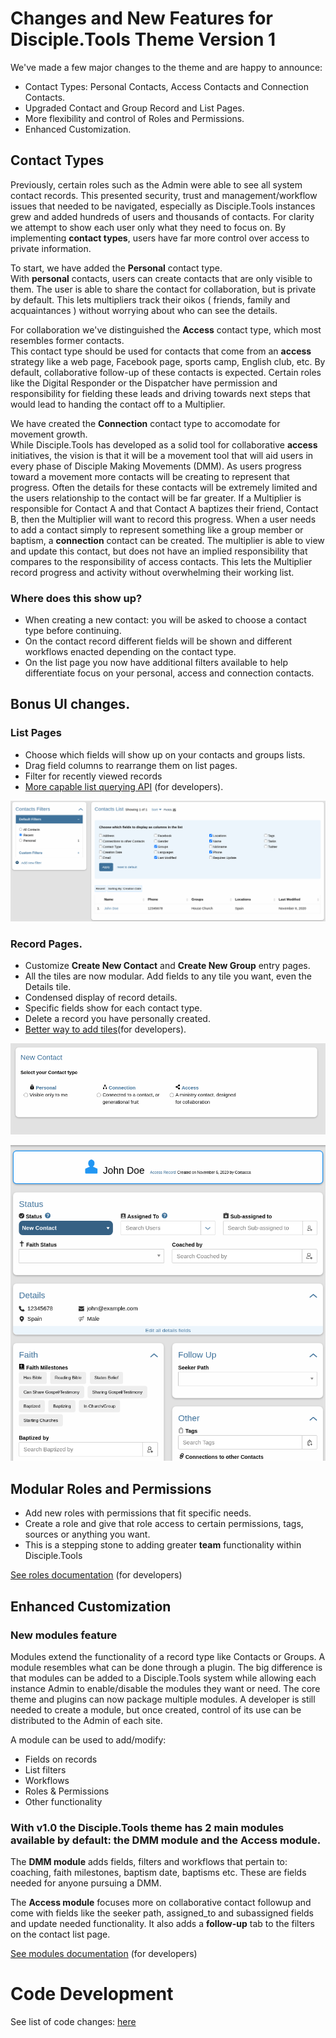 # Changes and New Features for Disciple.Tools Theme Version 1 

We've made a few major changes to the theme and are happy to announce:
- Contact Types: Personal Contacts, Access Contacts and Connection Contacts. 
- Upgraded Contact and Group Record and List Pages.
- More flexibility and control of Roles and Permissions.
- Enhanced Customization.


## Contact Types
Previously, certain roles such as the Admin were able to see all system contact records. This presented security, trust and management/workflow issues that needed to be navigated, especially as Disciple.Tools instances grew and added hundreds of users and thousands of contacts.  For clarity we attempt to show each user only what they need to focus on.  By implementing **contact types**, users have far more control over access to private information.

To start, we have added the **Personal** contact type.  
With **personal** contacts, users can create contacts that are only visible to them. The user is able to share the contact for collaboration, but is private by default. This lets multipliers track their oikos ( friends, family and acquaintances ) without worrying about who can see the details.

For collaboration we've distinguished the **Access** contact type, which most resembles former contacts.  
This contact type should be used for contacts that come from an **access** strategy like a web page, Facebook page, sports camp, English club, etc.  By default, collaborative follow-up of these contacts is expected. Certain roles like the Digital Responder or the Dispatcher have permission and responsibility for fielding these leads and driving towards next steps that would lead to handing the contact off to a Multiplier.   

We have created the **Connection** contact type to accomodate for movement growth.  
While Disciple.Tools has developed as a solid tool for collaborative **access** initiatives, the vision is that it will be a movement tool that will aid users in every phase of Disciple Making Movements (DMM).  As users progress toward a movement more contacts will be creating to represent that progress. Often the details for these contacts will be extremely limited and the users relationship to the contact will be far greater. 
If a Multiplier is responsible for Contact A and that Contact A baptizes their friend, Contact B, then the Multiplier will want to record this progress. When a user needs to add a contact simply to represent something like a group member or baptism, a **connection** contact can be created. The multiplier is able to view and update this contact, but does not have an implied responsibility that compares to the responsibility of access contacts.  This lets the Multiplier record progress and activity without overwhelming their working list. 

### Where does this show up?
- When creating a new contact: you will be asked to choose a contact type before continuing.
- On the contact record different fields will be shown and different workflows enacted depending on the contact type.
- On the list page you now have additional filters available to help differentiate focus on your personal, access and connection contacts.


## Bonus UI changes.

### List Pages
- Choose which fields will show up on your contacts and groups lists.
- Drag field columns to rearrange them on list pages.
- Filter for recently viewed records
- [More capable list querying API](../list-query.md) (for developers).

![](../../assets/select-list-fields.png)

### Record Pages.
- Customize **Create New Contact** and **Create New Group** entry pages.
- All the tiles are now modular. Add fields to any tile you want, even the Details tile.
- Condensed display of record details.
- Specific fields show for each contact type.
- Delete a record you have personally created.
- [Better way to add tiles](../field-and-tiles.md)(for developers).

![](../../assets/create-contact-types.png)

![](../../assets/contact-details.png)


## Modular Roles and Permissions
- Add new roles with permissions that fit specific needs. 
- Create a role and give that role access to certain permissions, tags, sources or anything you want.
- This is a stepping stone to adding greater **team** functionality within Disciple.Tools

[See roles documentation](../roles-permissions.md) (for developers)

## Enhanced Customization 

### New modules feature
Modules extend the functionality of a record type like Contacts or Groups. A module resembles what can be done through a plugin. The big difference is that modules can be added to a Disciple.Tools system while allowing each instance Admin to enable/disable the modules they want or need. The core theme and plugins can now package multiple modules.  A developer is still needed to create a module, but once created, control of its use can be distributed to the Admin of each site.

A module can be used to add/modify:
- Fields on records
- List filters
- Workflows
- Roles & Permissions
- Other functionality

### With v1.0 the Disciple.Tools theme has 2 main modules available by default: the DMM module and the Access module.  

The **DMM module** adds fields, filters and workflows that pertain to: coaching, faith milestones, baptism date, baptisms etc. These are fields needed for anyone pursuing a DMM. 

The **Access module** focuses more on collaborative contact followup and come with fields like the seeker path, assigned_to and subassigned fields and update needed functionality. It also adds a **follow-up** tab to the filters on the contact list page.

[See modules documentation](../modules.md) (for developers)

# Code Development
See list of code changes: [here](./v1.0.0-dev-changes.md) 
